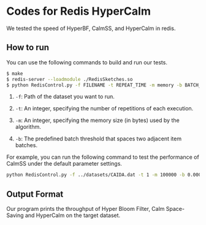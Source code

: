 # Codes for Redis HyperCalm

We tested the speed of HyperBF, CalmSS, and HyperCalm in redis.

## How to run

You can use the following commands to build and run our tests. 

```bash
$ make
$ redis-server --loadmodule ./RedisSketches.so
$ python RedisControl.py -f FILENAME -t REPEAT_TIME -m memory -b BATCH_TIME
```

1. `-f`: Path of the dataset you want to run.	

2. `-t`: An integer, specifying the number of repetitions of each execution. 

3. `-m`: An integer, specifying the memory size (in bytes) used by the algorithm. 

4. `-b`: The predefined batch threshold that spaces two adjacent item batches.

For example, you can run the following command to test the performance of CalmSS under the default parameter settings. 

```bash
python RedisControl.py -f ../datasets/CAIDA.dat -t 1 -m 100000 -b 0.00072
```

## Output Format

Our program prints the throughput of Hyper Bloom Filter, Calm Space-Saving and HyperCalm on the target dataset. 